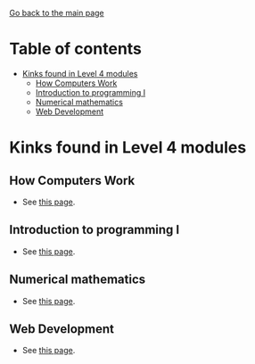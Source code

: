 [Go back to the main page](https://github.com/world-class/REPL)

# Table of contents
<!-- vim-markdown-toc GFM -->

* [Kinks found in Level 4 modules](#kinks-found-in-level-4-modules)
    * [How Computers Work](#how-computers-work)
    * [Introduction to programming I](#introduction-to-programming-i)
    * [Numerical mathematics](#numerical-mathematics)
    * [Web Development](#web-development)

<!-- vim-markdown-toc -->

# Kinks found in Level 4 modules
## How Computers Work
- See [this page](../kinks/level4/how_computers_work/README.md).

## Introduction to programming I
- See [this page](../kinks/level4/introduction_to_programming_i/README.md).

## Numerical mathematics
- See [this page](../kinks/level4/numerical_mathematics/README.md).

## Web Development
- See [this page](../kinks/level4/web_development/README.md).

